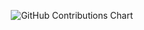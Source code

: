 <p align="center">
  <img src="https://raw.githubusercontent.com/sallar/github-contributions-chart/master/docs/video.gif" alt="GitHub Contributions Chart" />
</p>
